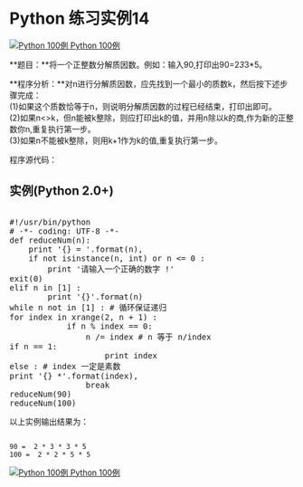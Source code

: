 Python 练习实例14
=============

 [![Python 100例](../images/up.gif)
 Python 100例](python-100-examples.html)


 **题目：**将一个正整数分解质因数。例如：输入90,打印出90=2*3*3*5。

 **程序分析：**对n进行分解质因数，应先找到一个最小的质数k，然后按下述步骤完成：  
 (1)如果这个质数恰等于n，则说明分解质因数的过程已经结束，打印出即可。  
 (2)如果n<>k，但n能被k整除，则应打印出k的值，并用n除以k的商,作为新的正整数你n,重复执行第一步。  
 (3)如果n不能被k整除，则用k+1作为k的值,重复执行第一步。

 程序源代码：

  实例(Python 2.0+)
---------------

 <pre>

#!/usr/bin/python
# -*- coding: UTF-8 -*-
def reduceNum(n):
    print '{} = '.format(n),
    if not isinstance(n, int) or n <= 0 :
        print '请输入一个正确的数字 !'
exit(0)
elif n in [1] :
        print '{}'.format(n)
while n not in [1] : # 循环保证递归
for index in xrange(2, n + 1) :
            if n % index == 0:
                n /= index # n 等于 n/index
if n == 1: 
                    print index
else : # index 一定是素数
print '{} *'.format(index),
                break
reduceNum(90)
reduceNum(100)
</pre>

  以上实例输出结果为：

 
```

90 =  2 * 3 * 3 * 5
100 =  2 * 2 * 5 * 5

```

[![Python 100例](../images/up.gif)
 Python 100例](python-100-examples.html)